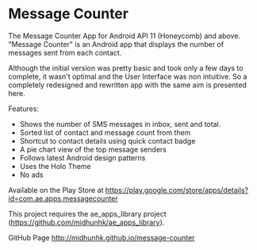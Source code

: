 Message Counter
===============

The Message Counter App for Android API 11 (Honeycomb) and above. "Message Counter" is an Android app that displays the number of messages sent from each contact.

Although the initial version was pretty basic and took only a few days to complete, it wasn't optimal and the User Interface was non intuitive. So a completely redesigned and rewritten app with the same aim is presented here.

Features:
- Shows the number of SMS messages in inbox, sent and total.
- Sorted list of contact and message count from them
- Shortcut to contact details using quick contact badge
- A pie chart view of the top message senders
- Follows latest Android design patterns
- Uses the Holo Theme
- No ads

Available on the Play Store at https://play.google.com/store/apps/details?id=com.ae.apps.messagecounter

This project requires the ae_apps_library project (https://github.com/midhunhk/ae_apps_library).

GitHub Page http://midhunhk.github.io/message-counter
